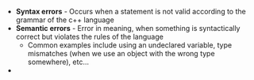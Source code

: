 - **Syntax errors** - Occurs when a statement is not valid according to the grammar of the c++ language
- **Semantic errors** - Error in meaning, when something is syntactically correct but violates the rules of the language
	- Common examples include using an undeclared variable, type mismatches (when we use an object with the wrong type somewhere), etc…
- 